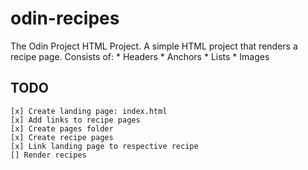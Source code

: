 # odin-recipes

The Odin Project HTML Project. 
A simple HTML project that renders a recipe page.
Consists of: 
    * Headers
    * Anchors
    * Lists
    * Images

## TODO 
    [x] Create landing page: index.html
    [x] Add links to recipe pages
    [x] Create pages folder
    [x] Create recipe pages
    [x] Link landing page to respective recipe
    [] Render recipes
